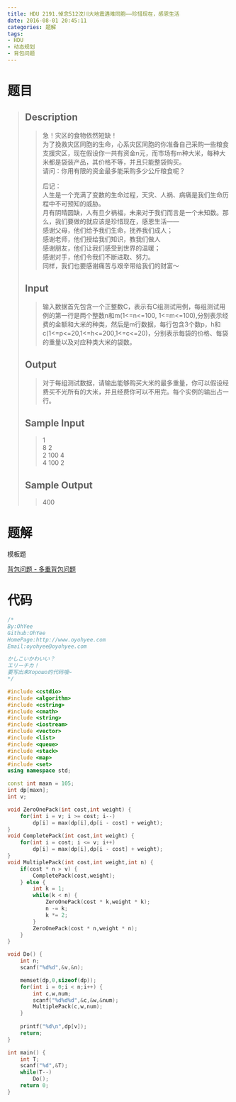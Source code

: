 ```yaml
---
title: HDU 2191.悼念512汶川大地震遇难同胞——珍惜现在，感恩生活
date: 2016-08-01 20:45:11
categories: 题解
tags:
- HDU
- 动态规划
- 背包问题
---
```

# 题目
> 
> ## Description  
>> 急！灾区的食物依然短缺！   
>> 为了挽救灾区同胞的生命，心系灾区同胞的你准备自己采购一些粮食支援灾区，现在假设你一共有资金n元，而市场有m种大米，每种大米都是袋装产品，其价格不等，并且只能整袋购买。   
>> 请问：你用有限的资金最多能采购多少公斤粮食呢？   
>>   
>> 后记：   
>> 人生是一个充满了变数的生命过程，天灾、人祸、病痛是我们生命历程中不可预知的威胁。   
>> 月有阴晴圆缺，人有旦夕祸福，未来对于我们而言是一个未知数。那么，我们要做的就应该是珍惜现在，感恩生活——   
>> 感谢父母，他们给予我们生命，抚养我们成人；   
>> 感谢老师，他们授给我们知识，教我们做人   
>> 感谢朋友，他们让我们感受到世界的温暖；   
>> 感谢对手，他们令我们不断进取、努力。   
>> 同样，我们也要感谢痛苦与艰辛带给我们的财富～   
>>   
>>   
>>   
>> <!--more-->  
> 
> ## Input  
>> 输入数据首先包含一个正整数C，表示有C组测试用例，每组测试用例的第一行是两个整数n和m(1<=n<=100, 1<=m<=100),分别表示经费的金额和大米的种类，然后是m行数据，每行包含3个数p，h和c(1<=p<=20,1<=h<=200,1<=c<=20)，分别表示每袋的价格、每袋的重量以及对应种类大米的袋数。  
> 
> ## Output  
>> 对于每组测试数据，请输出能够购买大米的最多重量，你可以假设经费买不光所有的大米，并且经费你可以不用完。每个实例的输出占一行。  
> 
> ## Sample Input  
>> 1  
>> 8 2  
>> 2 100 4  
>> 4 100 2  
> 
> ## Sample Output  
>> 400  


# 题解
模板题  

[背包问题 - 多重背包问题](/post/Algorithm/Package_Problem.html#多重背包问题)  

# 代码
```cpp 悼念512汶川大地震遇难同胞——珍惜现在，感恩生活 https://github.com/OhYee/sourcecode/tree/master/ACM 代码备份
/*
By:OhYee
Github:OhYee
HomePage:http://www.oyohyee.com
Email:oyohyee@oyohyee.com

かしこいかわいい？
エリーチカ！
要写出来Хорошо的代码哦~
*/

#include <cstdio>
#include <algorithm>
#include <cstring>
#include <cmath>
#include <string>
#include <iostream>
#include <vector>
#include <list>
#include <queue>
#include <stack>
#include <map>
#include <set>
using namespace std;

const int maxn = 105;
int dp[maxn];
int v;

void ZeroOnePack(int cost,int weight) {
    for(int i = v; i >= cost; i--)
        dp[i] = max(dp[i],dp[i - cost] + weight);
}
void CompletePack(int cost,int weight) {
    for(int i = cost; i <= v; i++)
        dp[i] = max(dp[i],dp[i - cost] + weight);
}
void MultiplePack(int cost,int weight,int n) {
    if(cost * n > v) {
        CompletePack(cost,weight);
    } else {
        int k = 1;
        while(k < n) {
            ZeroOnePack(cost * k,weight * k);
            n -= k;
            k *= 2;
        }
        ZeroOnePack(cost * n,weight * n);
    }
}

void Do() {
    int n;
    scanf("%d%d",&v,&n);

    memset(dp,0,sizeof(dp));
    for(int i = 0;i < n;i++) {
        int c,w,num;
        scanf("%d%d%d",&c,&w,&num);
        MultiplePack(c,w,num);
    }
    
    printf("%d\n",dp[v]);
    return;
}

int main() {
    int T;
    scanf("%d",&T);
    while(T--)
        Do();
    return 0;
}
```